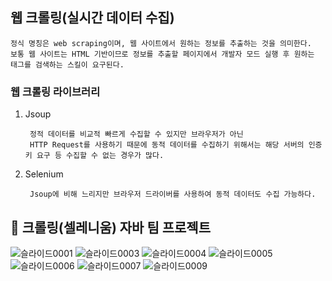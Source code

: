 ## 웹 크롤링(실시간 데이터 수집)


	정식 명칭은 web scraping이며, 웹 사이트에서 원하는 정보를 추출하는 것을 의미한다.
	보통 웹 사이트는 HTML 기반이므로 정보를 추출할 페이지에서 개발자 모드 실행 후 원하는 태그를 검색하는 스킬이 요구된다.


### 웹 크롤링 라이브러리

1. Jsoup
  
		정적 데이터를 비교적 빠르게 수집할 수 있지만 브라우저가 아닌
		HTTP Request를 사용하기 때문에 동적 데이터를 수집하기 위해서는 해당 서버의 인증 키 요구 등 수집할 수 없는 경우가 많다.

2. Selenium
  
		Jsoup에 비해 느리지만 브라우저 드라이버를 사용하여 동적 데이터도 수집 가능하다.



## 📌 크롤링(셀레니움) 자바 팀 프로젝트

![슬라이드0001](https://user-images.githubusercontent.com/109491137/210208056-5d29ec6d-d063-4689-a27b-a3db0e1fcba0.jpg)
![슬라이드0003](https://user-images.githubusercontent.com/109491137/210208058-09f97e97-98a1-4afc-88c9-7d54cfc7d99c.jpg)
![슬라이드0004](https://user-images.githubusercontent.com/109491137/210208059-8a2adffc-ec9e-4b7a-bf75-b0dd537b64d5.jpg)
![슬라이드0005](https://user-images.githubusercontent.com/109491137/210208061-1202dcbf-b9d1-4f96-86db-59fe5b3aa4fe.jpg)
![슬라이드0006](https://user-images.githubusercontent.com/109491137/210208064-501ee8c5-0456-4e5a-bee0-10cbaf75c7e5.jpg)
![슬라이드0007](https://user-images.githubusercontent.com/109491137/210208066-f45b0548-49ea-457d-9bf3-5b700aaaf4f6.jpg)
![슬라이드0009](https://user-images.githubusercontent.com/109491137/210208068-f5f6bfbe-c04d-4fe0-afb4-76638ea8cdb8.jpg)
